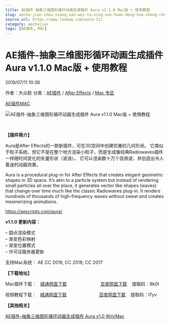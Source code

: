 ```yaml
---
title: AE插件-抽象三维图形循环动画生成插件 Aura v1.1.0 Mac版 + 使用教程
slug: aecha-jian-chou-xiang-san-wei-tu-xing-xun-huan-dong-hua-sheng-cheng-cha-jian-aura-v1-1-0-macban-shi-yong-jiao-cheng
source_url: https://www.lookae.com/aura-11/
category: aechajian
tags: [AE插件, MAC]
---
```

# AE插件-抽象三维图形循环动画生成插件 Aura v1.1.0 Mac版 + 使用教程

2019/07/11 10:36

作者：大众脸
分类：[AE插件](https://www.lookae.com/after-effects/aechajian/) / [After Effects](https://www.lookae.com/after-effects/) / [Mac 专区](https://www.lookae.com/mac-osx/)

[AE插件](https://www.lookae.com/tag/ae%e6%8f%92%e4%bb%b6/)[MAC](https://www.lookae.com/tag/mac/)

![AE插件-抽象三维图形循环动画生成插件 Aura v1.1.0 Mac版 + 使用教程](https://www.lookae.com/wp-content/uploads/2019/06/Aura.jpg "AE插件-抽象三维图形循环动画生成插件 Aura v1.1.0 Mac版 + 使用教程-LookAE.com")

﻿

**【插件简介】**

Aura是After Effects的一款新插件，可在3D空间中创建优雅的几何形状。 它类似于粒子系统，但它不是在整个地方渲染小粒子，而是生成像经典Radiowaves插件一样随时间变化的矢量形状（波浪）。 它可以渲染数十万个高频波，并创造出令人着迷的动画效果。

Aura is a procedural plug-in for After Effects that creates elegant geometric shapes in 3D space. It’s akin to a particle system but instead of rendering small particles all over the place, it generates vector like shapes (waves) that change over time much like the classic Radiowaves plug-in. It renders hundreds of thousands of high-frequency waves without sweat and creates mesmerizing animations.

https://aescripts.com/aura/

**v1.1.0 更新内容：**

– 圆点渲染模式  
– 渐变色彩映射  
– 渐变位置模式  
– 许可证服务器更新

支持Mac系统： AE CC 2019, CC 2018, CC 2017

**【下载地址】**

Mac插件下载：   [城通网盘下载](https://lookae.ctfile.com/fs/680462-387055065)                           [百度网盘下载](https://pan.baidu.com/s/1j7HWpt3EOZe3FvEggc6rkQ)    提取码：8k0t

视频教程下载：   [城通网盘下载](https://lookae.ctfile.com/fs/680462-383547035)                          [百度网盘下载](https://pan.baidu.com/s/17xBymW8qBFmMaiuKaErWbA)    提取码：l7yv

**【其他相关】**

[AE插件-抽象三维图形循环动画生成插件 Aura v1.0 Win/Mac](https://www.lookae.com/aura/)
